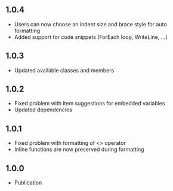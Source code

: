 ## 1.0.4

* Users can now choose an indent size and brace style for auto formatting
* Added support for code snippets (ForEach loop, WriteLine, ...)

## 1.0.3

* Updated available classes and members

## 1.0.2

* Fixed problem with item suggestions for embedded variables
* Updated dependencies

## 1.0.1

* Fixed problem with formatting of <> operator
* Inline functions are now preserved during formatting

## 1.0.0

* Publication